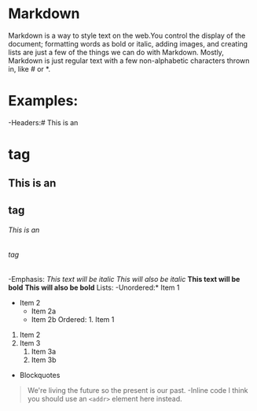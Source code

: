 # Markdown
Markdown is a way to style text on the web.You control the display of the document; formatting words as bold or italic, adding images, and creating lists are just a few of the things we can do with Markdown. Mostly, Markdown is just regular text with a few non-alphabetic characters thrown in, like # or *.
# Examples:
-Headers:# This is an <h1> tag
## This is an <h2> tag
###### This is an <h6> tag
  -Emphasis: *This text will be italic*
_This will also be italic_
**This text will be bold**
__This will also be bold__
Lists:
  -Unordered:* Item 1
* Item 2
  * Item 2a
  * Item 2b
  Ordered: 1. Item 1
1. Item 2
1. Item 3
   1. Item 3a
   1. Item 3b
  - Blockquotes
  > We're living the future so
> the present is our past.
-Inline code
  I think you should use an
`<addr>` element here instead.
